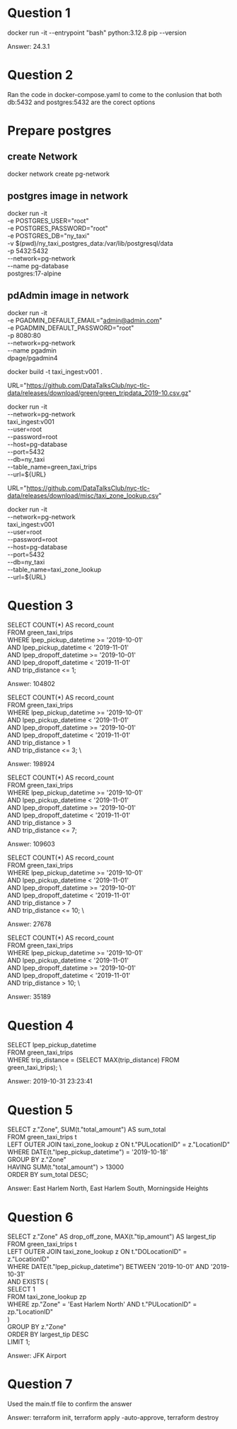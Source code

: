 # Question 1
docker run -it --entrypoint "bash" python:3.12.8
pip --version

Answer: 24.3.1

# Question 2
Ran the code in docker-compose.yaml to come to the conlusion that both db:5432 and postgres:5432 are the corect options

# Prepare postgres
## create Network
docker network create pg-network

## postgres image in network
docker run -it \
-e POSTGRES_USER="root" \
-e POSTGRES_PASSWORD="root" \
-e POSTGRES_DB="ny_taxi" \
-v $(pwd)/ny_taxi_postgres_data:/var/lib/postgresql/data \
-p 5432:5432 \
--network=pg-network \
--name pg-database \
postgres:17-alpine

## pdAdmin image in network
docker run -it \
-e PGADMIN_DEFAULT_EMAIL="admin@admin.com" \
-e PGADMIN_DEFAULT_PASSWORD="root" \
-p 8080:80 \
--network=pg-network \
--name pgadmin \
dpage/pgadmin4

docker build -t taxi_ingest:v001 .

URL="https://github.com/DataTalksClub/nyc-tlc-data/releases/download/green/green_tripdata_2019-10.csv.gz"

docker run -it \
  --network=pg-network \
  taxi_ingest:v001 \
    --user=root \
    --password=root \
    --host=pg-database \
    --port=5432 \
    --db=ny_taxi \
    --table_name=green_taxi_trips \
    --url=${URL}

URL="https://github.com/DataTalksClub/nyc-tlc-data/releases/download/misc/taxi_zone_lookup.csv"

docker run -it \
  --network=pg-network \
  taxi_ingest:v001 \
    --user=root \
    --password=root \
    --host=pg-database \
    --port=5432 \
    --db=ny_taxi \
    --table_name=taxi_zone_lookup \
    --url=${URL}

# Question 3
SELECT COUNT(*) AS record_count \
FROM green_taxi_trips \
WHERE lpep_pickup_datetime >= '2019-10-01' \
AND lpep_pickup_datetime < '2019-11-01' \
AND lpep_dropoff_datetime >= '2019-10-01' \
AND lpep_dropoff_datetime < '2019-11-01' \
AND trip_distance <= 1;

Answer: 104802

SELECT COUNT(*) AS record_count \
FROM green_taxi_trips \
WHERE lpep_pickup_datetime >= '2019-10-01' \
AND lpep_pickup_datetime < '2019-11-01' \
AND lpep_dropoff_datetime >= '2019-10-01' \
AND lpep_dropoff_datetime < '2019-11-01' \
AND trip_distance > 1 \
AND trip_distance <= 3; \

Answer: 198924

SELECT COUNT(*) AS record_count \
FROM green_taxi_trips \
WHERE lpep_pickup_datetime >= '2019-10-01' \
AND lpep_pickup_datetime < '2019-11-01' \
AND lpep_dropoff_datetime >= '2019-10-01' \
AND lpep_dropoff_datetime < '2019-11-01' \
AND trip_distance > 3 \
AND trip_distance <= 7; 

Answer: 109603

SELECT COUNT(*) AS record_count \
FROM green_taxi_trips \
WHERE lpep_pickup_datetime >= '2019-10-01' \
AND lpep_pickup_datetime < '2019-11-01' \
AND lpep_dropoff_datetime >= '2019-10-01' \
AND lpep_dropoff_datetime < '2019-11-01' \
AND trip_distance > 7 \
AND trip_distance <= 10; \

Answer: 27678

SELECT COUNT(*) AS record_count \
FROM green_taxi_trips \
WHERE lpep_pickup_datetime >= '2019-10-01' \
AND lpep_pickup_datetime < '2019-11-01' \
AND lpep_dropoff_datetime >= '2019-10-01' \
AND lpep_dropoff_datetime < '2019-11-01' \
AND trip_distance > 10; \

Answer: 35189

# Question 4
SELECT lpep_pickup_datetime \
FROM green_taxi_trips \
WHERE trip_distance = (SELECT MAX(trip_distance) FROM green_taxi_trips); \

Answer: 2019-10-31 23:23:41

# Question 5
SELECT z."Zone", SUM(t."total_amount") AS sum_total \
FROM green_taxi_trips t \
LEFT OUTER JOIN taxi_zone_lookup z ON t."PULocationID" = z."LocationID" \
WHERE DATE(t."lpep_pickup_datetime") = '2019-10-18' \
GROUP BY z."Zone" \
HAVING SUM(t."total_amount") > 13000 \
ORDER BY sum_total DESC;

Answer: East Harlem North, East Harlem South, Morningside Heights

# Question 6
SELECT z."Zone" AS drop_off_zone, MAX(t."tip_amount") AS largest_tip \
FROM green_taxi_trips t \
LEFT OUTER JOIN taxi_zone_lookup z ON t."DOLocationID" = z."LocationID" \
WHERE DATE(t."lpep_pickup_datetime") BETWEEN '2019-10-01' AND '2019-10-31' \
  AND EXISTS ( \
    SELECT 1 \
    FROM taxi_zone_lookup zp \
    WHERE zp."Zone" = 'East Harlem North' AND t."PULocationID" = zp."LocationID" \
  ) \
GROUP BY z."Zone" \
ORDER BY largest_tip DESC \
LIMIT 1;

Answer: JFK Airport

# Question 7
Used the main.tf file to confirm the answer

Answer: terraform init, terraform apply -auto-approve, terraform destroy